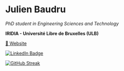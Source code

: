 # Julien Baudru

*PhD student in Engineering Sciences and Technology*

**IRIDIA - Université Libre de Bruxelles (ULB)**

[🛜 Website](https://jbaudru.github.io/)

<div id="badges">
  <a href="https://www.linkedin.com/in/julien-baudru/">
    <img src="https://img.shields.io/badge/LinkedIn-blue?style=for-the-badge&logo=linkedin&logoColor=white" alt="LinkedIn Badge"/>
  </a>
</div>
<img src="https://komarev.com/ghpvc/?username=jbaudru&style=flat-square&color=blue" alt=""/>

[![GitHub Streak](http://github-readme-streak-stats.herokuapp.com?user=jbaudru)](https://git.io/streak-stats)




